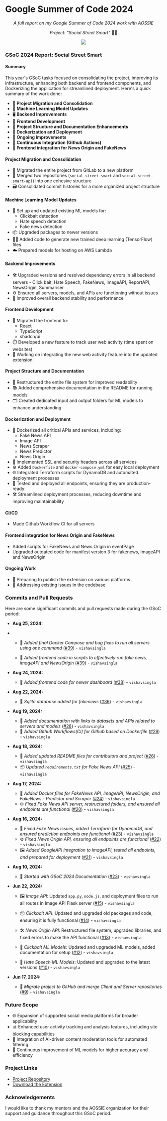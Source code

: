 # Google Summer of Code 2024

<p align="center"><i>A full report on my Google Summer of Code 2024 work with AOSSIE</i></p>
<p align="center"><i>Project: "Social Street Smart" </i>  👨‍💻</p>

<p align="center">
  <img src="https://i.imgur.com/fF5RFGo.png" />
</p>

### GSoC 2024 Report: Social Street Smart

#### Summary

This year's GSoC tasks focused on consolidating the project, improving its infrastructure, enhancing both backend and frontend components, and Dockerizing the application for streamlined deployment. Here's a quick summary of the work done:

- 🔄 **Project Migration and Consolidation**
- 🧠 **Machine Learning Model Updates**
- 🖥️ **Backend Improvements**
- 🎨 **Frontend Development**
- 📁 **Project Structure and Documentation Enhancements**
- 🐳 **Dockerization and Deployment**
- 🚀 **Ongoing Improvements**
- 🔄️ **Continuous Integration (Github Actions)**
- 🪽 **Frontend integration for News Origin and FakeNews**

#### Project Migration and Consolidation

- 🔄 Migrated the entire project from GitLab to a new platform
- 🔗 Merged two repositories (`social-street-smart` and `social-street-smart-api`) into one cohesive structure
- 🗃️ Consolidated commit histories for a more organized project structure

#### Machine Learning Model Updates

- 🧠 Set up and updated existing ML models for:
  - Clickbait detection
  - Hate speech detection
  - Fake news detection
- 📦 Upgraded packages to newer versions
- 🧑‍💻 Added code to generate new trained deep learning (TensorFlow) files
- ☁️ Prepared models for hosting on AWS Lambda

#### Backend Improvements

- 🛠️ Upgraded versions and resolved dependency errors in all backend servers - Click bait, Hate Speech, FakeNews, ImageAPI, ReportAPI, NewsOrigin, Summariser
- ⚙️ Ensured all servers, models, and APIs are functioning without issues
- 🚀 Improved overall backend stability and performance 

#### Frontend Development

- 🎨 Migrated the frontend to:
  - React
  - TypeScript
  - shadcn/ui
- ⏱️ Developed a new feature to track user web activity (time spent on websites)
- 🔄 Working on integrating the new web activity feature into the updated extension

#### Project Structure and Documentation

- 📁 Restructured the entire file system for improved readability
- 📚 Added comprehensive documentation in the README for running models
- 🗂️ Created dedicated input and output folders for ML models to enhance understanding

#### Dockerization and Deployment

- 🐳 Dockerized all critical APIs and services, including:
  - Fake News API
  - Image API
  - News Scraper
  - News Predictor
  - News Origin
- 🔐 Implemented SSL and security headers across all services
- ⚙️ Added `Dockerfile` and `docker-compose.yml` for easy local deployment
- 🌐 Integrated Terraform scripts for DynamoDB and automated deployment processes
- 🚀 Tested and deployed all endpoints, ensuring they are production-ready
- 🛠️ Streamlined deployment processes, reducing downtime and improving maintainability

#### CI/CD
- Made Github Workflow CI for all servers

#### Frontend integration for News Origin and FakeNews
- Added scripts for FakeNews and News Origin in eventPage
- Upgraded outdated code for manifest version 3 for fakenews, ImageAPI and NewsOrigin

#### Ongoing Work

- 📝 Preparing to publish the extension on various platforms
- 🔧 Addressing existing issues in the codebase

### Commits and Pull Requests

Here are some significant commits and pull requests made during the GSoC period:

- **Aug 25, 2024:**
- 
  - 📄 *Added final Docker Compose and bug fixes to run all servers using one command* ([#39](https://github.com/AOSSIE-Org/Social-Street-Smart/pull/39)) - `vishavsingla`

  - 📄 *Added frontend code in scripts to effectively run fake news, imageAPI and NewsOrigin* ([#39](https://github.com/AOSSIE-Org/Social-Street-Smart/pull/39)) - `vishavsingla`

- **Aug 24, 2024:**
  - 📄 *Added frontend code for newer dashboard* ([#38](https://github.com/AOSSIE-Org/Social-Street-Smart/pull/38)) - `vishavsingla`

- **Aug 22, 2024:**
  - 📄 *Sqlite database added for fakenews* ([#36](https://github.com/AOSSIE-Org/Social-Street-Smart/pull/36)) - `vishavsingla`

- **Aug 19, 2024:**
  - 📄 *Added documentation with links to datasets and APIs related to servers and models* ([#28](https://github.com/AOSSIE-Org/Social-Street-Smart/pull/28)) - `vishavsingla`
  - 📄 *Added Github Workflows(CI) for Github based on Dockerfile* ([#29](https://github.com/AOSSIE-Org/Social-Street-Smart/pull/28)) - `vishavsingla`

- **Aug 18, 2024:**
  - 📄 *Added updated README files for contributors and project* ([#26](https://github.com/AOSSIE-Org/Social-Street-Smart/pull/26)) - `vishavsingla`
  - 📦 *Updated `requirements.txt` for Fake News API* ([#25](https://github.com/AOSSIE-Org/Social-Street-Smart/pull/25)) - `vishavsingla`

- **Aug 17, 2024:**
  - 🐳 *Added Docker files for FakeNews API, ImageAPI, NewsOrigin, and FakeNews - Predictor and Scraper* ([#24](https://github.com/AOSSIE-Org/Social-Street-Smart/pull/24)) - `vishavsingla`
  - ⚙️ *Fixed Fake News API server, restructured folders, and ensured all endpoints are functional* ([#20](https://github.com/AOSSIE-Org/Social-Street-Smart/pull/20)) - `vishavsingla`

- **Aug 16, 2024:**
  - 🔧 *Fixed Fake News issues, added Terraform for DynamoDB, and ensured prediction endpoints are functional* ([#23](https://github.com/AOSSIE-Org/Social-Street-Smart/pull/23)) - `vishavsingla`
  - ⚙️ *Fixed News Origin API, ensuring all endpoints are functional* ([#22](https://github.com/AOSSIE-Org/Social-Street-Smart/pull/22)) - `vishavsingla`
  - 🖼️ *Added GoogleAPI integration to ImageAPI, tested all endpoints, and prepared for deployment* ([#21](https://github.com/AOSSIE-Org/Social-Street-Smart/pull/21)) - `vishavsingla`


- **Aug 10, 2024:**
  - 🔧 *Started with GSoC'2024 Documentation* ([#23](https://github.com/AOSSIE-Org/Social-Street-Smart/pull/23)) - `vishavsingla`

- **Jun 22, 2024:**

  - 🖼️ *Image API*: Updated `app.py`, `node.js`, and deployment files to run all routes in Image API Flask server ([#15](https://github.com/AOSSIE-Org/Social-Street-Smart/pull/15)) - `vishavsingla`

  - 📦 *Clickbait API*: Updated and upgraded old packages and code, ensuring it is fully functional ([#14](https://github.com/AOSSIE-Org/Social-Street-Smart/pull/14)) - `vishavsingla`

  - 🛠️ *News Origin API*: Restructured file system, upgraded libraries, and fixed errors to make the API functional ([#13](https://github.com/AOSSIE-Org/Social-Street-Smart/pull/13)) - `vishavsingla`

  - 🧠 *Clickbait ML Models*: Updated and upgraded ML models, added documentation for setup ([#12](https://github.com/AOSSIE-Org/Social-Street-Smart/pull/12)) - `vishavsingla`

  - 🧠 *Hate Speech ML Models*: Updated and upgraded to the latest versions ([#10](https://github.com/AOSSIE-Org/Social-Street-Smart/pull/10)) - `vishavsingla`


- **Jun 17, 2024:**
  - 🔄 *Migrate project to GitHub and merge Client and Server repositories* ([#9](https://github.com/AOSSIE-Org/Social-Street-Smart/pull/9)) - `vishavsingla`

### Future Scope

- 🌐 Expansion of supported social media platforms for broader applicability
- 📊 Enhanced user activity tracking and analysis features, including site blocking capabilities
- 🤖 Integration of AI-driven content moderation tools for automated filtering
- 🔄 Continuous improvement of ML models for higher accuracy and efficiency

### Project Links

- [Project Repository](https://github.com/AOSSIE-Org/Social-Street-Smart)
- [Download the Extension](https://chromewebstore.google.com/detail/social-street-smart/ddjcjpfkmcgpgpjhlmdenmionhbnpagm?hl=en&pli=1)

### Acknowledgements

I would like to thank my mentors and the AOSSIE organization for their support and guidance throughout this GSoC period.

